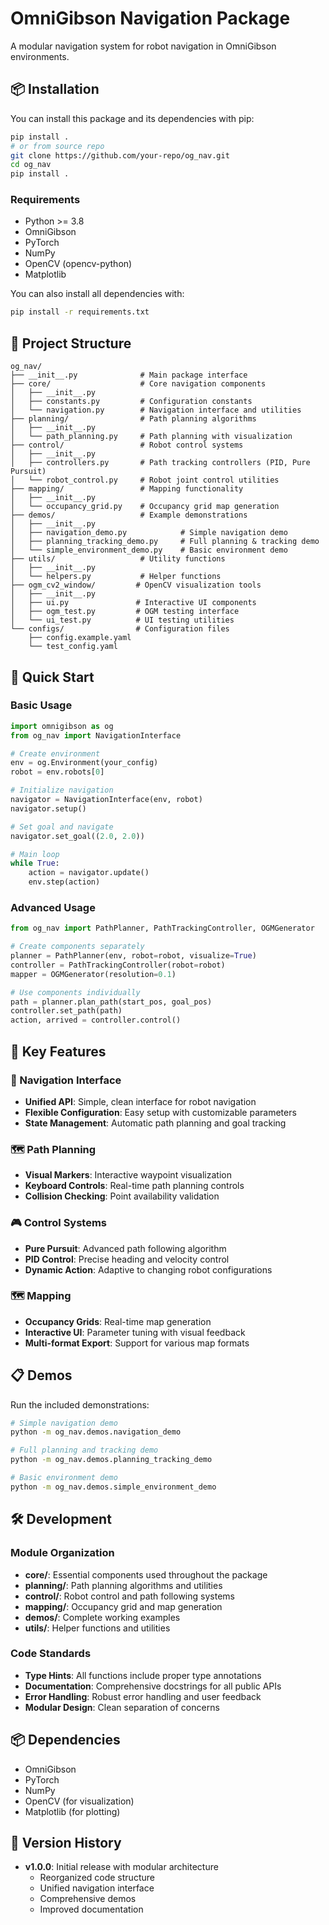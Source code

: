 # OmniGibson Navigation Package

A modular navigation system for robot navigation in OmniGibson environments.

## 📦 Installation

You can install this package and its dependencies with pip:

```bash
pip install .
# or from source repo
git clone https://github.com/your-repo/og_nav.git
cd og_nav
pip install .
```

### Requirements

- Python >= 3.8
- OmniGibson
- PyTorch
- NumPy
- OpenCV (opencv-python)
- Matplotlib

You can also install all dependencies with:

```bash
pip install -r requirements.txt
```

## 📁 Project Structure

```
og_nav/
├── __init__.py              # Main package interface
├── core/                    # Core navigation components
│   ├── __init__.py
│   ├── constants.py         # Configuration constants
│   └── navigation.py        # Navigation interface and utilities
├── planning/                # Path planning algorithms
│   ├── __init__.py
│   └── path_planning.py     # Path planning with visualization
├── control/                 # Robot control systems
│   ├── __init__.py
│   ├── controllers.py       # Path tracking controllers (PID, Pure Pursuit)
│   └── robot_control.py     # Robot joint control utilities
├── mapping/                 # Mapping functionality
│   ├── __init__.py
│   └── occupancy_grid.py    # Occupancy grid map generation
├── demos/                   # Example demonstrations
│   ├── __init__.py
│   ├── navigation_demo.py            # Simple navigation demo
│   ├── planning_tracking_demo.py     # Full planning & tracking demo
│   └── simple_environment_demo.py    # Basic environment demo
├── utils/                   # Utility functions
│   ├── __init__.py
│   └── helpers.py           # Helper functions
├── ogm_cv2_window/         # OpenCV visualization tools
│   ├── __init__.py
│   ├── ui.py               # Interactive UI components
│   ├── ogm_test.py         # OGM testing interface
│   └── ui_test.py          # UI testing utilities
└── configs/                # Configuration files
    ├── config.example.yaml
    └── test_config.yaml
```

## 🚀 Quick Start

### Basic Usage

```python
import omnigibson as og
from og_nav import NavigationInterface

# Create environment
env = og.Environment(your_config)
robot = env.robots[0]

# Initialize navigation
navigator = NavigationInterface(env, robot)
navigator.setup()

# Set goal and navigate
navigator.set_goal((2.0, 2.0))

# Main loop
while True:
    action = navigator.update()
    env.step(action)
```

### Advanced Usage

```python
from og_nav import PathPlanner, PathTrackingController, OGMGenerator

# Create components separately
planner = PathPlanner(env, robot=robot, visualize=True)
controller = PathTrackingController(robot=robot)
mapper = OGMGenerator(resolution=0.1)

# Use components individually
path = planner.plan_path(start_pos, goal_pos)
controller.set_path(path)
action, arrived = controller.control()
```

## 🎯 Key Features

### 🧭 Navigation Interface
- **Unified API**: Simple, clean interface for robot navigation
- **Flexible Configuration**: Easy setup with customizable parameters
- **State Management**: Automatic path planning and goal tracking

### 🗺️ Path Planning
- **Visual Markers**: Interactive waypoint visualization
- **Keyboard Controls**: Real-time path planning controls
- **Collision Checking**: Point availability validation

### 🎮 Control Systems
- **Pure Pursuit**: Advanced path following algorithm
- **PID Control**: Precise heading and velocity control
- **Dynamic Action**: Adaptive to changing robot configurations

### 🗺️ Mapping
- **Occupancy Grids**: Real-time map generation
- **Interactive UI**: Parameter tuning with visual feedback
- **Multi-format Export**: Support for various map formats

## 📋 Demos

Run the included demonstrations:

```bash
# Simple navigation demo
python -m og_nav.demos.navigation_demo

# Full planning and tracking demo
python -m og_nav.demos.planning_tracking_demo

# Basic environment demo
python -m og_nav.demos.simple_environment_demo
```

## 🛠️ Development

### Module Organization

- **core/**: Essential components used throughout the package
- **planning/**: Path planning algorithms and utilities
- **control/**: Robot control and path following systems
- **mapping/**: Occupancy grid and map generation
- **demos/**: Complete working examples
- **utils/**: Helper functions and utilities

### Code Standards

- **Type Hints**: All functions include proper type annotations
- **Documentation**: Comprehensive docstrings for all public APIs
- **Error Handling**: Robust error handling and user feedback
- **Modular Design**: Clean separation of concerns

## 📦 Dependencies

- OmniGibson
- PyTorch
- NumPy
- OpenCV (for visualization)
- Matplotlib (for plotting)

## 🔄 Version History

- **v1.0.0**: Initial release with modular architecture
  - Reorganized code structure
  - Unified navigation interface
  - Comprehensive demos
  - Improved documentation